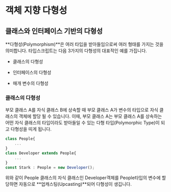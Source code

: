 # 객체 지향 다형성

## 클래스와 인터페이스 기반의 다형성

 **다형성\(Polymorphism\)**은 여러 타입을 받아들임으로써 여러 형태를 가지는 것을 의미합니다. 타입스크립트는 다음 3가지의 다형성의 대표적인 예를 가집니다. 

* 클래스의 다형성

* 인터페이스의 다형성

* 매개 변수의 다형성

### 클래스의 다형성

 부모 클래스 A를 자식 클래스 B에 상속할 때 부모 클래스 A가 변수의 타입으로 자식 클래스의 객체에 할당 될 수 있습니다. 이때, 부모 클래스 A는 부모 클래스 A를 상속하는 어떤 자식 클래스의 타입이라도 받아들일 수 있는 다형 타입\(Polymorphic Type\)이 되고 다형성을 띠게 됩니다. 

```typescript
class People{
    ...
}
class Developer extends People{
    ...
}
const Stark : People = new Developer();
```

 위와 같이 People 클래스의 자식 클래스인 Developer객체를 People타입의 변수에 할당하면 자동으로 **업캐스팅\(Upcasting\)**되어 다형성이 생깁니다.



